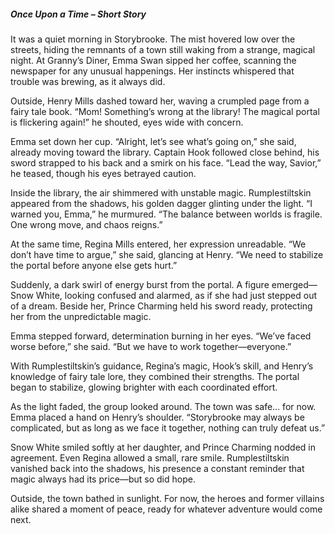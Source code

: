 ##### Once Upon a Time – Short Story



It was a quiet morning in Storybrooke. The mist hovered low over the streets, hiding the remnants of a town still waking from a strange, magical night. At Granny’s Diner, Emma Swan sipped her coffee, scanning the newspaper for any unusual happenings. Her instincts whispered that trouble was brewing, as it always did.



Outside, Henry Mills dashed toward her, waving a crumpled page from a fairy tale book. “Mom! Something’s wrong at the library! The magical portal is flickering again!” he shouted, eyes wide with concern.



Emma set down her cup. “Alright, let’s see what’s going on,” she said, already moving toward the library. Captain Hook followed close behind, his sword strapped to his back and a smirk on his face. “Lead the way, Savior,” he teased, though his eyes betrayed caution.



Inside the library, the air shimmered with unstable magic. Rumplestiltskin appeared from the shadows, his golden dagger glinting under the light. “I warned you, Emma,” he murmured. “The balance between worlds is fragile. One wrong move, and chaos reigns.”



At the same time, Regina Mills entered, her expression unreadable. “We don’t have time to argue,” she said, glancing at Henry. “We need to stabilize the portal before anyone else gets hurt.”



Suddenly, a dark swirl of energy burst from the portal. A figure emerged—Snow White, looking confused and alarmed, as if she had just stepped out of a dream. Beside her, Prince Charming held his sword ready, protecting her from the unpredictable magic.



Emma stepped forward, determination burning in her eyes. “We’ve faced worse before,” she said. “But we have to work together—everyone.”



With Rumplestiltskin’s guidance, Regina’s magic, Hook’s skill, and Henry’s knowledge of fairy tale lore, they combined their strengths. The portal began to stabilize, glowing brighter with each coordinated effort.



As the light faded, the group looked around. The town was safe… for now. Emma placed a hand on Henry’s shoulder. “Storybrooke may always be complicated, but as long as we face it together, nothing can truly defeat us.”



Snow White smiled softly at her daughter, and Prince Charming nodded in agreement. Even Regina allowed a small, rare smile. Rumplestiltskin vanished back into the shadows, his presence a constant reminder that magic always had its price—but so did hope.



Outside, the town bathed in sunlight. For now, the heroes and former villains alike shared a moment of peace, ready for whatever adventure would come next.

